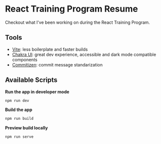 # React Training Program Resume

Checkout what I've been working on during the React Training Program.

## Tools

- [Vite](https://github.com/vitejs/vite): less boilerplate and faster builds
- [Chakra UI](https://github.com/chakra-ui/chakra-ui): great dev experience, accessible and dark mode compatible components
- [Commitizen](https://github.com/commitizen/cz-cli): commit message standarization

## Available Scripts

**Run the app in developer mode**

```bash
npm run dev
```

**Build the app**

```bash
npm run build
```

**Preview build locally**

```bash
npm run serve
```
